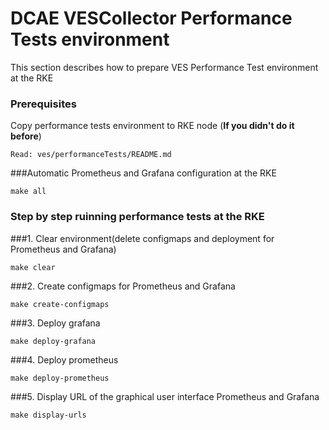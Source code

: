 DCAE VESCollector Performance Tests environment
===============================================

This section describes how to prepare VES Performance Test environment at the RKE 

### Prerequisites
Copy performance tests environment to RKE node (**If you didn't do it before**)
```
Read: ves/performanceTests/README.md
```
###Automatic Prometheus and Grafana configuration at the RKE
```
make all
```
### Step by step ruinning performance tests at the RKE

###1. Clear environment(delete configmaps and deployment for Prometheus and Grafana)
```
make clear
```
###2. Create configmaps for Prometheus and Grafana
```
make create-configmaps
```
###3. Deploy grafana
```
make deploy-grafana
```
###4. Deploy prometheus
```
make deploy-prometheus
```
###5. Display URL of the graphical user interface Prometheus and Grafana
```
make display-urls
```